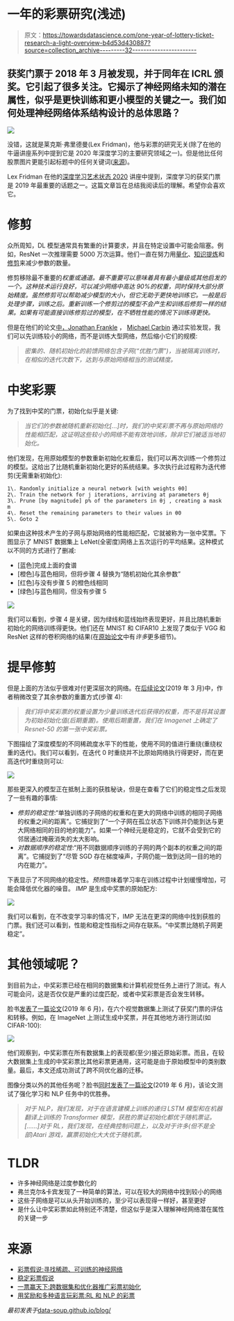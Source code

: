 # 一年的彩票研究(浅述)

> 原文：<https://towardsdatascience.com/one-year-of-lottery-ticket-research-a-light-overview-b4d53d430887?source=collection_archive---------32----------------------->

## 获奖门票于 2018 年 3 月被发现，并于同年在 ICRL 颁奖。它引起了很多关注。它揭示了神经网络未知的潜在属性，似乎是更快训练和更小模型的关键之一。我们如何处理神经网络体系结构设计的总体思路？

![](img/00fd4e2f695db4ef29716505563af138.png)

没错，这就是莱克斯·弗里德曼(Lex Fridman)，他与彩票的研究无关(除了在他的牛逼讲座系列中提到它是 2020 年深度学习的主要研究领域之一)。但是他比任何股票图片更能引起标题中的任何关键词([来源](https://www.youtube.com/watch?v=0VH1Lim8gL8&feature=youtu.be&t=2761))。

Lex Fridman 在他的[深度学习艺术状态 2020](https://youtu.be/0VH1Lim8gL8?t=2761) 讲座中提到，深度学习的获奖门票是 2019 年最重要的话题之一。这篇文章旨在总结我阅读后的理解。希望你会喜欢它。

# 修剪

众所周知，DL 模型通常具有繁重的计算要求，并且在特定设置中可能会阻塞。例如，ResNet 一次推理需要 5000 万次运算。他们一直在努力用[量化](https://pytorch.org/docs/stable/quantization.html)、[知识提炼](/what-is-knowledge-distillation-41bb77a3c6d8)和[修剪](https://github.com/he-y/Awesome-Pruning)来减少参数的数量。

修剪移除最不重要的*权重或通道。最不重要可以意味着具有最小量级或其他启发的一个。这种技术运行良好，可以减少网络中高达 90%的权重，同时保持大部分原始精度。虽然修剪可以帮助减少模型的大小，但它无助于更快地训练它。一般是后处理步骤，训练之后。重新训练一个修剪过的模型不会产生和训练后修剪一样的结果。如果有可能直接训练修剪过的模型，在不牺牲性能的情况下训练得更快。*

但是在他们的论文[中，Jonathan Frankle](https://arxiv.org/search/cs?searchtype=author&query=Frankle%2C+J) ， [Michael Carbin](https://arxiv.org/search/cs?searchtype=author&query=Carbin%2C+M) 通过实验发现，我们可以先训练较小的网络，而不是训练大型网络，然后缩小它们的规模:

> *密集的、随机初始化的前馈网络包含子网(“优胜门票”)，当被隔离训练时，在相似的迭代次数下，达到与原始网络相当的测试精度。*

# 中奖彩票

为了找到中奖的门票，初始化似乎是关键:

> *当它们的参数被随机重新初始化[…]时，我们的中奖彩票不再与原始网络的性能相匹配，这证明这些较小的网络不能有效地训练，除非它们被适当地初始化。*

他们发现，在用原始模型的参数重新初始化权重后，我们可以再次训练一个修剪过的模型。这给出了比随机重新初始化更好的系统结果。多次执行此过程称为迭代修剪(无需重新初始化):

```
1\. Randomly initialize a neural network [with weights θ0] 
2\. Train the network for j iterations, arriving at parameters θj 
3\. Prune [by magnitude] p% of the parameters in θj , creating a mask m 
4\. Reset the remaining parameters to their values in θ0 
5\. Goto 2
```

如果由这种技术产生的子网与原始网络的性能相匹配，它就被称为一张中奖票。下图显示了 MNIST 数据集上 LeNet(全密度)网络上五次运行的平均结果。这种模式以不同的方式进行了删减:

*   [蓝色]完成上面的食谱
*   [橙色]与蓝色相同，但将步骤 4 替换为“随机初始化其余参数”
*   [红色]与没有步骤 5 的橙色线相同
*   [绿色]与蓝色相同，但没有步骤 5

![](img/6e77b69656c64bb81079a7b88d92c7f2.png)

我们可以看到，步骤 4 是关键，因为绿线和蓝线始终表现更好，并且比随机重新初始化的网络训练得更快。他们还在 MNIST 和 CIFAR10 上发现了类似于 VGG 和 ResNet 这样的卷积网络的结果(在[原始论文](https://arxiv.org/abs/1803.03635)中有*许多*更多细节)。

# 提早修剪

但是上面的方法似乎很难对付更深层次的网络。在[后续论文](https://arxiv.org/abs/1903.01611)(2019 年 3 月)中，作者稍微改变了其余参数的重置方式(步骤 4):

> *我们将中奖彩票的权重设置为少量训练迭代后获得的权重，而不是将其设置为初始初始化值(*后期重置*)。使用后期重置，我们在 Imagenet 上确定了 Resnet-50 的第一张中奖彩票。*

下图描绘了深度模型的不同稀疏度水平下的性能，使用不同的值进行重绕(重绕权重的迭代)。我们可以看到，在迭代 0 时重绕并不比原始网络执行得更好，而在更高迭代时重绕则可以:

![](img/3c2cf0d60d5a44ff57ce1069640465f2.png)

那些更深入的模型正在抵制上面的获胜秘诀，但是在查看了它们的稳定性之后发现了一些有趣的事情:

*   *修剪的稳定性*:“单独训练的子网络的权重和在更大的网络中训练的相同子网络的权重之间的距离”。它捕捉到了“一个子网在孤立状态下训练并仍能到达与更大网络相同的目的地的能力”。如果一个神经元是稳定的，它就不会受到它的邻居通过掩蔽消失的太大影响。
*   *对数据顺序的稳定性*:“用不同数据顺序训练的子网的两个副本的权重之间的距离”。它捕捉到了“尽管 SGD 存在梯度噪声，子网仍能一致到达同一目的地的内在能力”。

下表显示了不同网络的稳定性。*预热*意味着学习率在训练过程中计划缓慢增加，可能会降低优化器的噪音。 *IMP* 是生成中奖票的原始配方:

![](img/978a47555e917704e9876c6b170591db.png)

我们可以看到，在不改变学习率的情况下，IMP 无法在更深的网络中找到获胜的门票。我们还可以看到，性能和稳定性指标之间存在联系。“中奖票比随机子网更稳定”。

# 其他领域呢？

到目前为止，中奖彩票已经在相同的数据集和计算机视觉任务上进行了测试。有人可能会问，这是否仅仅是严重的过度匹配，或者中奖彩票是否会发生转移。

脸书[发表了一篇论文](https://arxiv.org/abs/1906.02773)(2019 年 6 月)，在六个视觉数据集上测试了获奖门票的评估和转移。例如，在 ImageNet 上测试生成中奖票，并在其他地方进行测试(如 CIFAR-100):

![](img/4775d0c02575951578e09f69dcd81df6.png)

他们观察到，中奖彩票在所有数据集上的表现都(至少)接近原始彩票。而且，在较大数据集上生成的中奖彩票比其他彩票更通用，这可能是由于原始模型中的类别数量。最后，本文还成功测试了跨不同优化器的迁移。

图像分类以外的其他任务呢？脸书[同时发表了一篇论文](https://arxiv.org/abs/1906.02768)(2019 年 6 月)，该论文测试了强化学习和 NLP 任务中的优胜券。

> *对于 NLP，我们发现，对于在语言建模上训练的递归 LSTM 模型和在机器翻译上训练的 Transformer 模型，获胜的票证初始化都优于随机票证。[……]对于 RL，我们发现，在经典控制问题上，以及对于许多(但不是全部)Atari 游戏，赢票初始化大大优于随机票。*

# TLDR

*   许多神经网络是过度参数化的
*   弗兰克尔&卡宾发现了一种简单的算法，可以在较大的网络中找到较小的网络
*   这些子网络是可以从头开始训练的，至少可以表现得一样好，甚至更好
*   是什么让中奖彩票如此特别还不清楚，但这似乎是深入理解神经网络潜在属性的关键一步

# 来源

*   [彩票假说:寻找稀疏、可训练的神经网络](https://arxiv.org/abs/1803.03635)
*   [稳定彩票假说](https://arxiv.org/abs/1903.01611)
*   [一票赢天下:跨数据集和优化器推广彩票初始化](https://arxiv.org/abs/1906.02773)
*   [用奖励和多种语言玩彩票:RL 和 NLP 的彩票](https://arxiv.org/abs/1906.02768)

*最初发表于*[data-soup.github.io/blog/](https://data-soup.github.io/blog/)